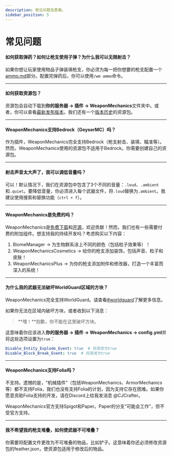 ```yaml
---
description: 常见问题及答案。
sidebar_position: 5
---
```


# 常见问题

#### 如何获取弹药？如何让枪支使用子弹？为什么我可以无限射击？

如果你想让玩家使用物品子弹装填枪支，你必须为每一把你想要的枪支配置一个[ammo.md](weapon-modules/reload/ammo.md "mention")部分。配置完弹药后，你可以使用`/wm ammo`命令。

***

#### 如何获取资源包？

资源包会自动下载到**你的服务器 -> 插件 -> WeaponMechanics**文件夹中。或者，你可以查看[最新发布版本](https://github.com/WeaponMechanics/MechanicsMain/releases)。我们还有一个[版本历史](https://github.com/WeaponMechanics/MechanicsMain/tree/master/resourcepack)的资源包。

***

#### WeaponMechanics支持Bedrock（GeyserMC）吗？

作为插件，WeaponMechanics完全支持Bedrock（枪支射击、装填、瞄准等）。然而，WeaponMechanics使用的资源包不适用于Bedrock。你需要创建自己的资源包。

***

#### 射击声音太大声了，我可以调低音量吗？

可以！默认情况下，我们在资源包中包含了3个不同的音量：`.loud`、`.ambient`和`.quiet`。要降低音量，你必须进入每个武器文件，将`.loud`替换为`.ambient`。我建议使用搜索和替换功能（`ctrl + f`）。

***

#### WeaponMechanics是免费的吗？

WeaponMechanics是[免费下载](https://github.com/WeaponMechanics/MechanicsMain/releases)和[开源](https://github.com/WeaponMechanics/MechanicsMain)，欢迎贡献！然而，我们也有一些需要付费的附加组件。想支持我的持续开发吗？考虑购买以下内容：

1. BiomeManager -> 为生物群系涂上不同的颜色（包括粒子效果等）！
2. WeaponMechanicsCosmetics -> 给你的枪支添加装饰，包括声音、粒子和皮肤！
3. WeaponMechanicsPlus -> 为你的枪支添加附件和修改器，打造一个丰富而深入的系统！

***

#### 为什么我的武器无法破坏WorldGuard区域的方块？

WeaponMechanics完全支持WorldGuard。请查看[#worldguard](addons.md#worldguard "mention")了解更多信息。

如果你无法在区域内破坏方块，或者收到以下消息：

> **嘿！**抱歉，你不能在这里破坏方块。

这意味着你应该进入**你的服务器 -> 插件 -> WeaponMechanics -> config.yml**并将这些选项设置为`true`：

```yaml
Disable_Entity_Explode_Event: true  # 将其改为true
Disable_Block_Break_Event: true  # 将其改为true
```

***

#### WeaponMechanics支持Folia吗？

不支持。遗憾的是，“机械插件”（包括WeaponMechanics、ArmorMechanics等）都不支持Folia，我们也没有支持Folia的计划，因为支持它存在困难。如果你愿意资助Folia支持的开发，请在Discord上给我发消息 @CJCrafter。

WeaponMechanics官方支持Spigot和Paper。Paper的分支“可能会工作”，但不受官方支持。

***

#### 我不希望我的枪支堆叠，如何使武器不可堆叠？

你需要将配置文件更改为不可堆叠的物品，比如铲子。这意味着你还必须修改资源包的feather.json，使资源包适用于修改后的物品。